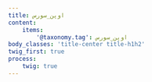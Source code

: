 ```yaml
---
title: اوپن_سورس
content:
    items:  
        '@taxonomy.tag': اوپن_سورس
body_classes: 'title-center title-h1h2'
twig_first: true
process:
    twig: true
---
```

